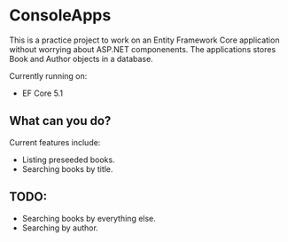 # ConsoleApps

This is a practice project to work on an Entity Framework Core application without worrying about ASP.NET componenents.
The applications stores Book and Author objects in a database.

Currently running on:

* EF Core 5.1

## What can you do?
Current features include:
* Listing preseeded books.
* Searching books by title.

## TODO:
* Searching books by everything else.
* Searching by author.